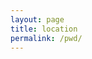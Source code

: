 ```yaml
---
layout: page
title: location
permalink: /pwd/
---
```


<script type="text/javascript">
	width='100%';		// the width of the embedded map in pixels or percentage
	height='900px';		// the height of the embedded map in pixels or percentage
	border='1';		// the width of the border around the map (zero means no border)
	shownames='true';	// to display ship names on the map (true or false)
	zoom='9';		// the zoom level of the map (values between 2 and 17)
	maptype='0';		// use 0 for Normal Map, 1 for Satellite
	trackvessel='368274150';	// MMSI of a vessel (note: vessel will be displayed only if within range of the system) - overrides "zoom" option
	fleet='';		// the registered email address of a user-defined fleet (user's default fleet is used) - overrides "zoom" option
</script>
<script type="text/javascript" src="https://www.marinetraffic.com/js/embed.js"></script>
